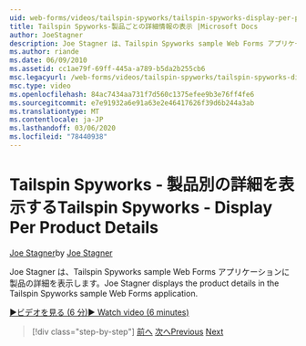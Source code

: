 ```yaml
---
uid: web-forms/videos/tailspin-spyworks/tailspin-spyworks-display-per-product-details
title: Tailspin Spyworks-製品ごとの詳細情報の表示 |Microsoft Docs
author: JoeStagner
description: Joe Stagner は、Tailspin Spyworks sample Web Forms アプリケーションに製品の詳細を表示します。
ms.author: riande
ms.date: 06/09/2010
ms.assetid: cc1ae79f-69ff-445a-a789-b5da2b255cb6
msc.legacyurl: /web-forms/videos/tailspin-spyworks/tailspin-spyworks-display-per-product-details
msc.type: video
ms.openlocfilehash: 84ac7434aa731f7d560c1375efee9b3e76ff4fe6
ms.sourcegitcommit: e7e91932a6e91a63e2e46417626f39d6b244a3ab
ms.translationtype: MT
ms.contentlocale: ja-JP
ms.lasthandoff: 03/06/2020
ms.locfileid: "78440938"
---
```

# <a name="tailspin-spyworks---display-per-product-details"></a><span data-ttu-id="f22da-103">Tailspin Spyworks - 製品別の詳細を表示する</span><span class="sxs-lookup"><span data-stu-id="f22da-103">Tailspin Spyworks - Display Per Product Details</span></span>

<span data-ttu-id="f22da-104">[Joe Stagner](https://github.com/JoeStagner)</span><span class="sxs-lookup"><span data-stu-id="f22da-104">by [Joe Stagner](https://github.com/JoeStagner)</span></span>

<span data-ttu-id="f22da-105">Joe Stagner は、Tailspin Spyworks sample Web Forms アプリケーションに製品の詳細を表示します。</span><span class="sxs-lookup"><span data-stu-id="f22da-105">Joe Stagner displays the product details in the Tailspin Spyworks sample Web Forms application.</span></span>

[<span data-ttu-id="f22da-106">&#9654;ビデオを見る (6 分)</span><span class="sxs-lookup"><span data-stu-id="f22da-106">&#9654; Watch video (6 minutes)</span></span>](https://channel9.msdn.com/Blogs/ASP-NET-Site-Videos/tailspin-spyworks-display-per-product-details)

> [!div class="step-by-step"]
> <span data-ttu-id="f22da-107">[前へ](tailspin-spyworks-display-the-product-list.md)
> [次へ](tailspin-spyworks-adding-items-to-the-shopping-cart.md)</span><span class="sxs-lookup"><span data-stu-id="f22da-107">[Previous](tailspin-spyworks-display-the-product-list.md)
[Next](tailspin-spyworks-adding-items-to-the-shopping-cart.md)</span></span>
